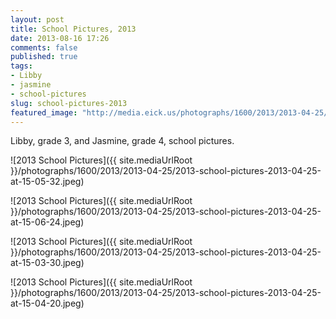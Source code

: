 ```yaml
---
layout: post
title: School Pictures, 2013
date: 2013-08-16 17:26
comments: false
published: true
tags:
- Libby
- jasmine
- school-pictures
slug: school-pictures-2013
featured_image: "http://media.eick.us/photographs/1600/2013/2013-04-25/2013-school-pictures-2013-04-25-at-15-05-32.jpeg"
---
```

Libby, grade 3, and Jasmine, grade 4, school pictures.

![2013 School Pictures]({{ site.mediaUrlRoot }}/photographs/1600/2013/2013-04-25/2013-school-pictures-2013-04-25-at-15-05-32.jpeg)

![2013 School Pictures]({{ site.mediaUrlRoot }}/photographs/1600/2013/2013-04-25/2013-school-pictures-2013-04-25-at-15-06-24.jpeg)

![2013 School Pictures]({{ site.mediaUrlRoot }}/photographs/1600/2013/2013-04-25/2013-school-pictures-2013-04-25-at-15-03-30.jpeg)

![2013 School Pictures]({{ site.mediaUrlRoot }}/photographs/1600/2013/2013-04-25/2013-school-pictures-2013-04-25-at-15-04-20.jpeg)
